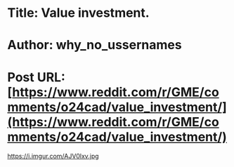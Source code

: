 # Title: Value investment.
# Author: why_no_ussernames
# Post URL: [https://www.reddit.com/r/GME/comments/o24cad/value_investment/](https://www.reddit.com/r/GME/comments/o24cad/value_investment/)


https://i.imgur.com/AJV0lxv.jpg